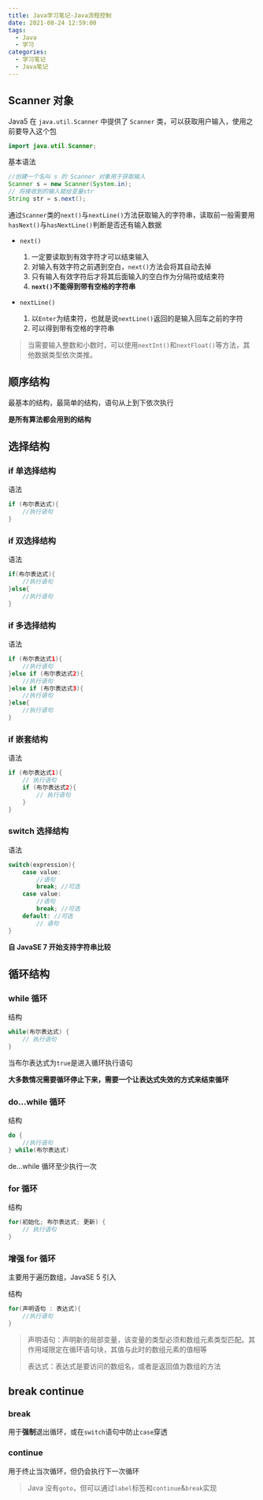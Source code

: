 ```yaml
---
title: Java学习笔记-Java流程控制
date: 2021-08-24 12:59:00
tags: 
  - Java
  - 学习
categories:
  - 学习笔记
  - Java笔记
---
```


## Scanner 对象

Java5 在 `java.util.Scanner` 中提供了 `Scanner` 类，可以获取用户输入，使用之前要导入这个包

```java
import java.util.Scanner;
```

基本语法

```java
//创建一个名叫 s 的 Scanner 对象用于获取输入
Scanner s = new Scanner(System.in);
// 将接收到的输入赋给变量str
String str = s.next();
```

通过`Scanner`类的`next()`与`nextLine()`方法获取输入的字符串，读取前一般需要用`hasNext()`与`hasNextLine()`判断是否还有输入数据

+ `next()`
  1. 一定要读取到有效字符才可以结束输入
  2. 对输入有效字符之前遇到空白，`next()`方法会将其自动去掉
  3. 只有输入有效字符后才将其后面输入的空白作为分隔符或结束符
  4. **`next()`不能得到带有空格的字符串**

+ `nextLine()`
  1. 以`Enter`为结束符，也就是说`nextLine()`返回的是输入回车之前的字符
  2. 可以得到带有空格的字符串

> 当需要输入整数和小数时，可以使用`nextInt()`和`nextFloat()`等方法，其他数据类型依次类推。

## 顺序结构

最基本的结构，最简单的结构，语句从上到下依次执行

**是所有算法都会用到的结构**

## 选择结构

### if 单选择结构

语法

```java
if (布尔表达式){
	//执行语句
}
```

### if 双选择结构

语法

```java
if(布尔表达式){
    //执行语句
}else{
    //执行语句
}
```

### if 多选择结构

语法

```java
if (布尔表达式1){
    //执行语句
}else if (布尔表达式2){
    //执行语句
}else if (布尔表达式3){
    //执行语句
}else{
    //执行语句
}
```

### if 嵌套结构

语法

```java
if (布尔表达式1){
    // 执行语句
    if (布尔表达式2){
        // 执行语句
    }
}
```

### switch 选择结构

语法

```java
switch(expression){
    case value:
        //语句
        break; //可选
    case value:
        //语句
        break; //可选
    default: //可选
        // 语句
}
```

**自 JavaSE 7 开始支持字符串比较**

## 循环结构

### while 循环

结构

```java
while(布尔表达式) {
    // 执行语句
}
```

当布尔表达式为`true`是进入循环执行语句

**大多数情况需要循环停止下来，需要一个让表达式失效的方式来结束循环**

### do...while 循环

结构

```java
do {
    //执行语句
} while(布尔表达式)
```

de...while 循环至少执行一次

### for 循环

结构

```java
for(初始化; 布尔表达式; 更新) {
    // 执行语句
}
```

### 增强 for 循环

主要用于遍历数组，JavaSE 5 引入

结构

```java
for(声明语句 : 表达式){
    //执行语句
}
```

>声明语句：声明新的局部变量，该变量的类型必须和数组元素类型匹配。其作用域限定在循环语句块，其值与此时的数组元素的值相等
>
>表达式：表达式是要访问的数组名，或者是返回值为数组的方法

## break continue

### break

用于**强制**退出循环，或在`switch`语句中防止`case`穿透

### continue

用于终止当次循环，但仍会执行下一次循环

> Java 没有`goto`，但可以通过`label`标签和`continue`&`break`实现

